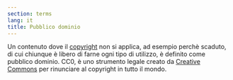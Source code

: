 ```yaml
---
section: terms
lang: it
title: Pubblico dominio
---
```


Un contenuto dove il [copyright](../copyright/) non si applica, ad esempio perchè scaduto, di cui chiunque è libero di farne ogni tipo di utilizzo, è definito come pubblico dominio. CC0, è uno strumento legale creato da [Creative Commons](../creative-commons/) per rinunciare al copyright in tutto il mondo.
